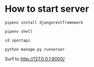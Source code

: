 # How to start server

```
pipenv install djangorestframework
```

```
pipenv shell
```

```
cd sportapi
```

```
python manage.py runserver
```

Surf to http://127.0.0.1:8000/
